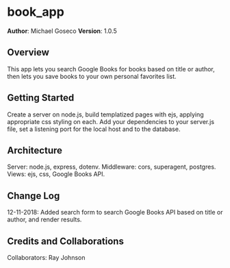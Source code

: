 # book_app

**Author**: Michael Goseco
**Version**: 1.0.5

## Overview
This app lets you search Google Books for books based on title or author, then lets you save books to your own personal favorites list.

## Getting Started
Create a server on node.js, build templatized pages with ejs, applying appropriate css styling on each. Add your dependencies to your server.js file, set a listening port for the local host and to the database.

## Architecture
Server: node.js, express, dotenv. Middleware: cors, superagent, postgres. Views: ejs, css, Google Books API.

## Change Log
12-11-2018: Added search form to search Google Books API based on title or author, and render results.

## Credits and Collaborations
Collaborators: Ray Johnson
